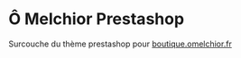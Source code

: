 # Ô Melchior Prestashop

Surcouche du thème prestashop pour [boutique.omelchior.fr](boutique.omelchior.fr)
